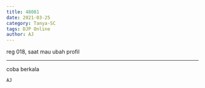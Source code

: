 ```yaml
---
title: 48081
date: 2021-03-25
category: Tanya-SC
tags: DJP Online
author: AJ
---
```


reg 018, saat mau ubah profil

---

coba berkala

`AJ`
